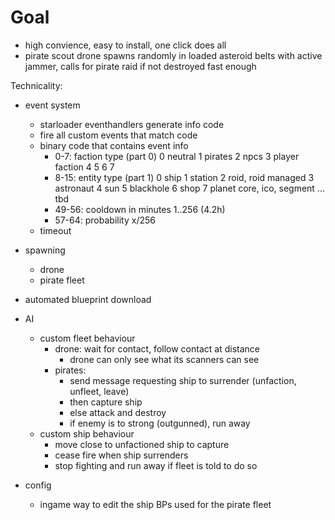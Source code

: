 # Goal
- high convience, easy to install, one click does all
- pirate scout drone spawns randomly in loaded asteroid belts with active jammer, calls for pirate raid if not destroyed fast enough

Technicality:
- event system
    - starloader eventhandlers generate info code
    - fire all custom events that match code
    - binary code that contains event info
        - 0-7: faction type (part 0)
            0 neutral
            1 pirates
            2 npcs
            3 player faction
            4
            5
            6
            7
        - 8-15: entity type (part 1)
            0   ship
            1   station
            2   roid, roid managed
            3   astronaut
            4   sun
            5   blackhole
            6   shop
            7   planet core, ico, segment
        ... tbd
        - 49-56: cooldown in minutes 1..256 (4.2h)
        - 57-64: probability x/256
    - timeout
    
- spawning
    - drone
    - pirate fleet
- automated blueprint download

- AI
    - custom fleet behaviour
        - drone: wait for contact, follow contact at distance
            - drone can only see what its scanners can see
        - pirates:
            - send message requesting ship to surrender (unfaction, unfleet, leave)
            - then capture ship
            - else attack and destroy
            - if enemy is to strong (outgunned), run away
    - custom ship behaviour
        - move close to unfactioned ship to capture
        - cease fire when ship surrenders
        - stop fighting and run away if fleet is told to do so
        
- config
    - ingame way to edit the ship BPs used for the pirate fleet
